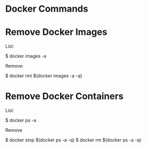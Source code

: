# Docker Commands

# Remove Docker Images

List:

$ docker images -a

Remove:

$ docker rmi $(docker images -a -q)

# Remove Docker Containers

List:

$ docker ps -a

Remove

$ docker stop $(docker ps -a -q)
$ docker rm $(docker ps -a -q)

